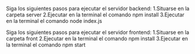 Siga los siguientes pasos para ejecutar el servidor backend:
    1.Situarse en la carpeta server 
    2.Ejecutar en la terminal el comando npm install 
    3.Ejecutar en la terminal el comando node index.js

Siga los siguientes pasos para ejecutar el servidor frontend:
    1.Situarse en la carpeta front 
    2.Ejecutar en la terminal el comando npm install
    3.Ejecutar en la terminal el comando npm start